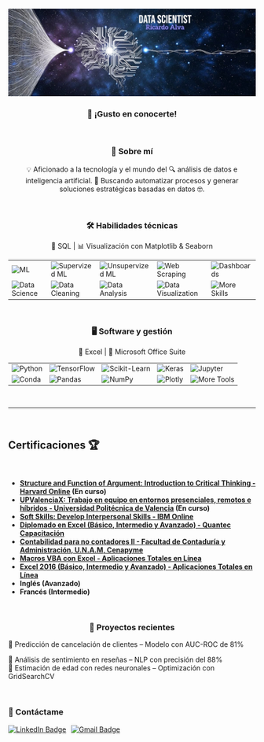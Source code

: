 <p align="center">
  <img src="https://github.com/Richyar121292/Richyar121292/blob/1b57d37f74ee8cd767af6a8ada46dc49ce81a0d6/DS3.JPG" alt="Image Alt">
</p>

<h3 align="center">👋 ¡Gusto en conocerte!</h3>
<br>

<h3 align="center">🧙 Sobre mí</h3>
<p align="center">  
💡 Aficionado a la tecnología y el mundo del 🔍 análisis de datos e inteligencia artificial.  
🚀 Buscando automatizar procesos y generar soluciones estratégicas basadas en datos 🤓.

</p>


<br>
<h3 align="center">🛠️ Habilidades técnicas</h3>
<p align="center">
💾 SQL | 📊 Visualización con Matplotlib & Seaborn  
</p>

<table>
  <tr>
    <td><img src="https://img.shields.io/badge/Machine%20Learning-brightgreen?style=for-the-badge" alt="ML"/></td>
    <td><img src="https://img.shields.io/badge/ML-Supervized%20Learning-brightgreen?style=for-the-badge" alt="Supervized ML"/></td>
    <td><img src="https://img.shields.io/badge/ML-Unsupervized%20Learning-brightgreen?style=for-the-badge" alt="Unsupervized ML"/></td>
    <td><img src="https://img.shields.io/badge/Web%20Scraping-red?style=for-the-badge" alt="Web Scraping"/></td>
    <td><img src="https://img.shields.io/badge/Dashboards-red?style=for-the-badge" alt="Dashboards"/></td>
  </tr>
  <tr>
    <td><img src="https://img.shields.io/badge/Data%20Science-blue?style=for-the-badge" alt="Data Science"/></td>
    <td><img src="https://img.shields.io/badge/DS-Data%20Cleaning-blue?style=for-the-badge" alt="Data Cleaning"/></td>
    <td><img src="https://img.shields.io/badge/DS-Data%20Analysis-blue?style=for-the-badge" alt="Data Analysis"/></td>
    <td><img src="https://img.shields.io/badge/DS-Data%20Visualization-blue?style=for-the-badge" alt="Data Visualization"/></td>
    <td><img src="https://img.shields.io/badge/And%20More!-yellow?style=for-the-badge" alt="More Skills"/></td>
  </tr>
</table>

<br>
<h3 align="center">🖥️ Software y gestión</h3>
<p align="center">
📑 Excel | 📂 Microsoft Office Suite
</p>


<table>
  <tr>
    <td><img src="https://img.shields.io/badge/Python-FFD43B?style=for-the-badge&logo=python&logoColor=darkgreen" alt="Python"/></td>
    <td><img src="https://img.shields.io/badge/TensorFlow-FF6F00?style=for-the-badge&logo=TensorFlow&logoColor=white" alt="TensorFlow"/></td>
    <td><img src="https://img.shields.io/badge/scikit_learn-F7931E?style=for-the-badge&logo=scikit-learn&logoColor=white" alt="Scikit-Learn"/></td>
    <td><img src="https://img.shields.io/badge/Keras-D00000?style=for-the-badge&logo=Keras&logoColor=white" alt="Keras"/></td>
    <td><img src="https://img.shields.io/badge/Jupyter-F37626.svg?&style=for-the-badge&logo=Jupyter&logoColor=white" alt="Jupyter"/></td>
  </tr>
  <tr>
    <td><img src="https://img.shields.io/badge/conda-342B029.svg?&style=for-the-badge&logo=anaconda&logoColor=white" alt="Conda"/></td>
    <td><img src="https://img.shields.io/badge/Pandas-2C2D72?style=for-the-badge&logo=pandas&logoColor=white" alt="Pandas"/></td>
    <td><img src="https://img.shields.io/badge/Numpy-777BB4?style=for-the-badge&logo=numpy&logoColor=white" alt="NumPy"/></td>
    <td><img src="https://img.shields.io/badge/Plotly-239120?style=for-the-badge&logo=plotly&logoColor=white" alt="Plotly"/></td>
    <td><img src="https://img.shields.io/badge/And%20More!-yellow?style=for-the-badge" alt="More Tools"/></td>
  </tr>
</table>


<Br>
<hr>
<Br>
<h2 align="left">Certificaciones 🏆</h2>
<Br>

<table>
  <tr>

- **[Structure and Function of Argument: Introduction to Critical Thinking - Harvard Online](https://www.harvard.edu/) (En curso)**
- **[UPValenciaX: Trabajo en equipo en entornos presenciales, remotos e híbridos - Universidad Politécnica de Valencia](https://www.upv.es/) (En curso)**
- **[Soft Skills: Develop Interpersonal Skills - IBM Online](https://www.ibm.com/skills/)**
- **[Diplomado en Excel (Básico, Intermedio y Avanzado) - Quantec Capacitación](https://www.quantec.com.mx/)**
- **[Contabilidad para no contadores II - Facultad de Contaduría y Administración, U.N.A.M, Cenapyme](https://www.unam.mx/)**
- **[Macros VBA con Excel - Aplicaciones Totales en Línea](https://www.aplicacionestotales.com/)**
- **[Excel 2016 (Básico, Intermedio y Avanzado) - Aplicaciones Totales en Línea](https://www.aplicacionestotales.com/)**
- **Inglés (Avanzado)**
- **Francés (Intermedio)**


<br>

<h3 align="center">📂 Proyectos recientes</h3>
<p align="center"></p>
🔹 Predicción de cancelación de clientes – Modelo con AUC-ROC de 81%    
 
🔹 Análisis de sentimiento en reseñas – NLP con precisión del 88%  
🔹 Estimación de edad con redes neuronales – Optimización con GridSearchCV    


<br>

<h3 align="left">📧 Contáctame</h3>
<p style="display: flex; gap: 10px; align-items: center;">
  <a href="https://www.linkedin.com/in/ricardoalva121292" target="_blank">
    <img src="https://img.shields.io/badge/LinkedIn-blue?style=for-the-badge&logo=linkedin&logoColor=white" alt="LinkedIn Badge"/>
  </a>
  
  <a href="mailto:richyar121292@gmail.com" target="_blank">
    <img src="https://img.shields.io/badge/Gmail-red?style=for-the-badge&logo=gmail&logoColor=white" alt="Gmail Badge"/>
  </a>
</p>
